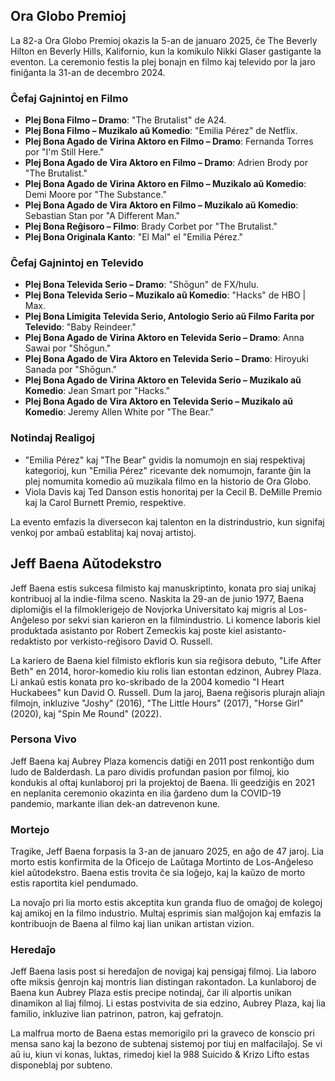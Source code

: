 ## Ora Globo Premioj

La 82-a Ora Globo Premioj okazis la 5-an de januaro 2025, ĉe The Beverly Hilton en Beverly Hills, Kalifornio, kun la komikulo Nikki Glaser gastigante la eventon. La ceremonio festis la plej bonajn en filmo kaj televido por la jaro finiĝanta la 31-an de decembro 2024.

### Ĉefaj Gajnintoj en Filmo

- **Plej Bona Filmo – Dramo**: "The Brutalist" de A24.
- **Plej Bona Filmo – Muzikalo aŭ Komedio**: "Emilia Pérez" de Netflix.
- **Plej Bona Agado de Virina Aktoro en Filmo – Dramo**: Fernanda Torres por "I'm Still Here."
- **Plej Bona Agado de Vira Aktoro en Filmo – Dramo**: Adrien Brody por "The Brutalist."
- **Plej Bona Agado de Virina Aktoro en Filmo – Muzikalo aŭ Komedio**: Demi Moore por "The Substance."
- **Plej Bona Agado de Vira Aktoro en Filmo – Muzikalo aŭ Komedio**: Sebastian Stan por "A Different Man."
- **Plej Bona Reĝisoro – Filmo**: Brady Corbet por "The Brutalist."
- **Plej Bona Originala Kanto**: "El Mal" el "Emilia Pérez."

### Ĉefaj Gajnintoj en Televido

- **Plej Bona Televida Serio – Dramo**: "Shōgun" de FX/hulu.
- **Plej Bona Televida Serio – Muzikalo aŭ Komedio**: "Hacks" de HBO | Max.
- **Plej Bona Limigita Televida Serio, Antologio Serio aŭ Filmo Farita por Televido**: "Baby Reindeer."
- **Plej Bona Agado de Virina Aktoro en Televida Serio – Dramo**: Anna Sawai por "Shōgun."
- **Plej Bona Agado de Vira Aktoro en Televida Serio – Dramo**: Hiroyuki Sanada por "Shōgun."
- **Plej Bona Agado de Virina Aktoro en Televida Serio – Muzikalo aŭ Komedio**: Jean Smart por "Hacks."
- **Plej Bona Agado de Vira Aktoro en Televida Serio – Muzikalo aŭ Komedio**: Jeremy Allen White por "The Bear."

### Notindaj Realigoj

- "Emilia Pérez" kaj "The Bear" gvidis la nomumojn en siaj respektivaj kategorioj, kun "Emilia Pérez" ricevante dek nomumojn, farante ĝin la plej nomumita komedio aŭ muzikala filmo en la historio de Ora Globo.
- Viola Davis kaj Ted Danson estis honoritaj per la Cecil B. DeMille Premio kaj la Carol Burnett Premio, respektive.

La evento emfazis la diversecon kaj talenton en la distrindustrio, kun signifaj venkoj por ambaŭ establitaj kaj novaj artistoj.

## Jeff Baena Aŭtodekstro

Jeff Baena estis sukcesa filmisto kaj manuskriptinto, konata pro siaj unikaj kontribuoj al la indie-filma sceno. Naskita la 29-an de junio 1977, Baena diplomiĝis el la filmoklerigejo de Novjorka Universitato kaj migris al Los-Anĝeleso por sekvi sian karieron en la filmindustrio. Li komence laboris kiel produktada asistanto por Robert Zemeckis kaj poste kiel asistanto-redaktisto por verkisto-reĝisoro David O. Russell.

La kariero de Baena kiel filmisto ekfloris kun sia reĝisora debuto, "Life After Beth" en 2014, horor-komedio kiu rolis lian estontan edzinon, Aubrey Plaza. Li ankaŭ estis konata pro ko-skribado de la 2004 komedio "I Heart Huckabees" kun David O. Russell. Dum la jaroj, Baena reĝisoris plurajn aliajn filmojn, inkluzive "Joshy" (2016), "The Little Hours" (2017), "Horse Girl" (2020), kaj "Spin Me Round" (2022).

### Persona Vivo

Jeff Baena kaj Aubrey Plaza komencis datiĝi en 2011 post renkontiĝo dum ludo de Balderdash. La paro dividis profundan pasion por filmoj, kio kondukis al oftaj kunlaboroj pri la projektoj de Baena. Ili geedziĝis en 2021 en neplanita ceremonio okazinta en ilia ĝardeno dum la COVID-19 pandemio, markante ilian dek-an datrevenon kune.

### Mortejo

Tragike, Jeff Baena forpasis la 3-an de januaro 2025, en aĝo de 47 jaroj. Lia morto estis konfirmita de la Oficejo de Laŭtaga Mortinto de Los-Anĝeleso kiel aŭtodekstro. Baena estis trovita ĉe sia loĝejo, kaj la kaŭzo de morto estis raportita kiel pendumado.

La novaĵo pri lia morto estis akceptita kun granda fluo de omaĝoj de kolegoj kaj amikoj en la filmo industrio. Multaj esprimis sian malĝojon kaj emfazis la kontribuojn de Baena al filmo kaj lian unikan artistan vizion.

### Heredaĵo

Jeff Baena lasis post si heredaĵon de novigaj kaj pensigaj filmoj. Lia laboro ofte miksis ĝenrojn kaj montris lian distingan rakontadon. La kunlaboroj de Baena kun Aubrey Plaza estis precipe notindaj, ĉar ili alportis unikan dinamikon al liaj filmoj. Li estas postvivita de sia edzino, Aubrey Plaza, kaj lia familio, inkluzive lian patrinon, patron, kaj gefratojn.

La malfrua morto de Baena estas memorigilo pri la graveco de konscio pri mensa sano kaj la bezono de subtenaj sistemoj por tiuj en malfacilaĵoj. Se vi aŭ iu, kiun vi konas, luktas, rimedoj kiel la 988 Suicido & Krizo Lifto estas disponeblaj por subteno.
